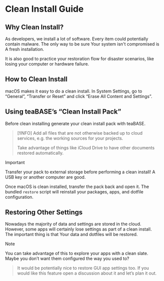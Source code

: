 # Clean Install Guide

## Why Clean Install?

As developers, we install a lot of software. Every item could potentially
contain malware. The only way to be sure Your system isn't compromised is
A fresh installation.

It is also good to practice your restoration flow for disaster scenarios, like
losing your computer or hardware failure.

## How to Clean Install

macOS makes it easy to do a clean install. In System Settings, go to “General”,
“Transfer or Reset” and click “Erase All Content and Settings”.

## Using teaBASE’s “Clean Install Pack”

Before clean installing generate your clean install pack with teaBASE.

> [!INFO]
> Add all files that are not otherwise backed up to cloud services, e.g. the
> working sources for your projects.
>
> Take advantage of things like iCloud Drive to have other documents restored
> automatically.

> [!IMPORTANT]
> Transfer your pack to external storage before performing a clean install! A USB key or
> another computer are good.

Once macOS is clean installed, transfer the pack back and open it. The bundled
`restore` script will reinstall your packages, apps, and dotfile configuration.

## Restoring Other Settings

Nowadays the majority of data and settings are stored in the cloud.
However, some apps will certainly lose settings as part of a clean install.
The important thing is that Your data and dotfiles will be restored.

> [!NOTE]
> You can take advantage of this to explore your apps with a clean slate.
> Maybe you don’t want them configured the way you used to?

> It would be potentially nice to restore GUI app settings too. If you would
> like this feature open a discussion about it and let’s plan it out.

